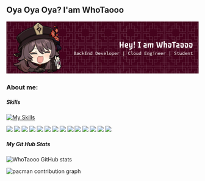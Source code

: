 ## Oya Oya Oya? I'am WhoTaooo

![WhoTaoo](img/github-header-banner.png)

### About me:


##### Skills

[![My Skills](https://skillicons.dev/icons?i=aws,laravel,php,css,html,js,ubuntu)](https://skillicons.dev)

<img src="https://img.shields.io/badge/Amazon_Web_Services-FF9900?style=for-the-badge&logo=amazonwebservices&logoColor=white" /> <img src="https://img.shields.io/badge/Amazon%20DynamoDB-4053D6?style=for-the-badge&logo=Amazon%20DynamoDB&logoColor=white" /> <img src="https://img.shields.io/badge/Amazon%20RDS-527FFF?style=for-the-badge&logo=amazon-rds&logoColor=white" /> <img src="https://img.shields.io/badge/MariaDB-003545?style=for-the-badge&logo=mariadb&logoColor=white" /> <img src="https://img.shields.io/badge/phpmyadmin-6C78AF?style=for-the-badge&logo=phpmyadmin&logoColor=white" /> <img src="https://img.shields.io/badge/Apache-D22128?style=for-the-badge&logo=Apache&logoColor=white" /> <img src="https://img.shields.io/badge/Laravel-FF2D20?style=for-the-badge&logo=laravel&logoColor=white" /> <img src="https://img.shields.io/badge/CSS3-1572B6?style=for-the-badge&logo=css3&logoColor=white" /> <img src="https://img.shields.io/badge/HTML5-E34F26?style=for-the-badge&logo=html5&logoColor=white" /> <img src="https://img.shields.io/badge/JavaScript-323330?style=for-the-badge&logo=javascript&logoColor=F7DF1E" /> <img src="https://img.shields.io/badge/json-5E5C5C?style=for-the-badge&logo=json&logoColor=white" /> <img src="https://img.shields.io/badge/PHP-777BB4?style=for-the-badge&logo=php&logoColor=white" /> <img src="https://img.shields.io/badge/Ubuntu-E95420?style=for-the-badge&logo=ubuntu&logoColor=white" /> <img src="https://img.shields.io/badge/Windows-0078D6?style=for-the-badge&logo=windows&logoColor=white" />

##### My Git Hub Stats
![WhoTaooo GitHub stats](https://github-readme-stats.vercel.app/api?username=WhoTaooo&show_icons=true&theme=dracula)


<picture>
  <source media="(prefers-color-scheme: dark)" srcset="https://raw.githubusercontent.com/WhoTaoo/WhoTaoo/output/pacman-contribution-graph-dark.svg">
  <source media="(prefers-color-scheme: light)" srcset="https://raw.githubusercontent.com/WhoTaoo/WhoTaoo/output/pacman-contribution-graph.svg">
  <img alt="pacman contribution graph" src="https://raw.githubusercontent.com/WhoTaoo/WhoTaoo/output/pacman-contribution-graph.svg">
</picture>

###




